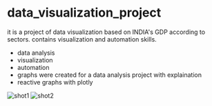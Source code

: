 # data_visualization_project
it is a project of data visualization based on INDIA's GDP according to sectors. contains visualization and automation skills.
- data analysis
- visualization
- automation
- graphs were created for a data analysis project with explaination
- reactive graphs with plotly

![shot1](https://user-images.githubusercontent.com/51226698/160367481-c3429869-3f74-4a54-9f4b-934f6da87b61.png)
![shot2](https://user-images.githubusercontent.com/51226698/160367492-1bd24444-af67-4527-ba7d-dfb10ceb7a9d.png)
